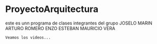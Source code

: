 # ProyectoArquitectura
este es unn programa de clases
    integrantes del grupo
    JOSELO MARIN
    ARTURO ROMERO
    ENZO ESTEBAN
    MAURICIO VERA
    
    Veamos los videos...


